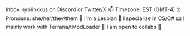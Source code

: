 Inbox: @blinkkus on Discord or Twitter/X 📫
Timezone: EST (GMT-4) ⏰
Pronouns: she/her/they/them 🤍
I'm a Lesbian 🩷
I specialize in CS/C# ⌨️
I mainly work with Terraria/tModLoader 💫
I am open to collabs 💞
